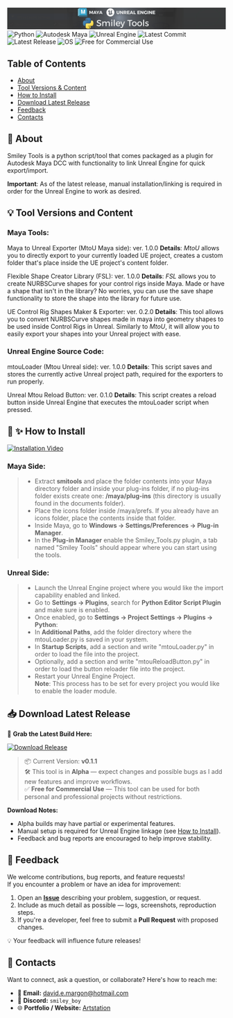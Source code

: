 ![Alt text](https://github.com/Smiley-Boy00/Smiley-Boy00/blob/main/Resources/Smitools_Banner.png?raw=true)
![Python](https://img.shields.io/badge/python-ffdd54?logo=python&logoColor=white) ![Autodesk Maya](https://img.shields.io/badge/Autodesk%20Maya-00AEEF?logo=autodesk&logoColor=white) ![Unreal Engine](https://img.shields.io/badge/Unreal%20Engine-0E1128?logo=unrealengine&logoColor=white) ![Latest Commit](https://img.shields.io/github/last-commit/Smiley-Boy00/smitools) ![Latest Release](https://img.shields.io/github/v/release/Smiley-Boy00/smitools) ![OS](https://img.shields.io/badge/OS-Windows-blue?logo=windows) ![Free for Commercial Use](https://img.shields.io/badge/Free%20for%20Commercial%20Use-✔-brightgreen)

## Table of Contents
- [About](#-about)
- [Tool Versions & Content](#-tool-versions-and-contents)
- [How to Install](#-how-to-install)
- [Download Latest Release](#-download-latest-release)
- [Feedback](#-feedback)
- [Contacts](#%EF%B8%8F-contacts)

## :fax: About
Smiley Tools is a python script/tool that comes packaged as a plugin for Autodesk Maya DCC with functionality to link Unreal Engine for quick export/import.

**Important**: As of the latest release, manual installation/linking is required in order for the Unreal Engine to work as desired.

## :bulb: Tool Versions and Content
### Maya Tools:
Maya to Unreal Exporter (MtoU Maya side): ver. 1.0.0
**Details**: *MtoU* allows you to directly export to your currently loaded UE project, creates a custom folder that's place inside the UE project's content folder.

Flexible Shape Creator Library (FSL): ver. 1.0.0
**Details**: *FSL* allows you to create NURBSCurve shapes for your control rigs inside Maya. Made or have a shape that isn't in the library? No worries, you can use the save shape functionality to store the shape into the library for future use.

UE Control Rig Shapes Maker & Exporter: ver. 0.2.0
**Details**: This tool allows you to convert NURBSCurve shapes made in maya into geometry shapes to be used inside Control Rigs in Unreal. Similarly to *MtoU*, it will allow you to easily export your shapes into your Unreal project with ease.

### Unreal Engine Source Code:
mtouLoader (Mtou Unreal side): ver. 1.0.0
**Details**: This script saves and stores the currently active Unreal project path, required for the exporters to run properly.

Unreal Mtou Reload Button: ver. 0.1.0
**Details**: This script creates a reload button inside Unreal Engine that executes the mtouLoader script when pressed.

## :bookmark_tabs: :sparkles: How to Install
[![Installation Video](https://img.shields.io/badge/Installation%20Video-FF0000?logo=youtube&logoColor=white)](https://youtu.be/ALA_9gwyVl4)

### Maya Side:
> - Extract **smitools** and place the folder contents into your Maya directory folder and inside your plug-ins folder, if no plug-ins folder exists create one:
**/maya/plug-ins** (this directory is usually found in the documents folder).
> - Place the icons folder inside /maya/prefs. If you already have an icons folder, place the contents inside that folder.
> - Inside Maya, go to **Windows -> Settings/Preferences -> Plug-in Manager**.
> - In the **Plug-in Manager** enable the Smiley_Tools.py plugin, a tab named "Smiley Tools" should appear where you can start using the tools.
### Unreal Side:
> - Launch the Unreal Engine project where you would like the import capability enabled and linked.
> - Go to **Settings -> Plugins**, search for **Python Editor Script Plugin** and make sure is enabled.
> - Once enabled, go to **Settings -> Project Settings -> Plugins -> Python**:
> - In **Additional Paths**, add the folder directory where the mtouLoader.py is saved in your system.
> - In **Startup Scripts**, add a section and write "mtouLoader.py" in order to load the file into the project.
> - Optionally, add a section and write "mtouReloadButton.py" in order to load the button reloader file into the project.
> - Restart your Unreal Engine Project. <br>
**Note**: This process has to be set for every project you would like to enable the loader module.

## :inbox_tray: Download Latest Release

:rocket: **Grab the Latest Build Here:**  

[![Download Release](https://img.shields.io/github/v/release/Smiley-Boy00/smitools?label=Download&color=blue)](https://github.com/Smiley-Boy00/smitools/releases/latest)  

> 📦 Current Version: **v0.1.1**  
> 🛠 This tool is in **Alpha** — expect changes and possible bugs as I add new features and improve workflows.  
> ✅ **Free for Commercial Use** — This tool can be used for both personal and professional projects without restrictions.  

**Download Notes:**  
- Alpha builds may have partial or experimental features.  
- Manual setup is required for Unreal Engine linkage (see [How to Install](#-how-to-install)).  
- Feedback and bug reports are encouraged to help improve stability.  

## :speech_balloon: Feedback  

We welcome contributions, bug reports, and feature requests!  
If you encounter a problem or have an idea for improvement:  
1. Open an **[Issue](https://github.com/Smiley-Boy00/smitools/issues)** describing your problem, suggestion, or request.  
2. Include as much detail as possible — logs, screenshots, reproduction steps.  
3. If you're a developer, feel free to submit a **Pull Request** with proposed changes.  

💡 Your feedback will influence future releases!  

## 📇 Contacts  

Want to connect, ask a question, or collaborate? Here's how to reach me:  

- 📧 **Email:** david.e.margon@hotmail.com  
- 💬 **Discord:** `smiley_boy`  
- 🌐 **Portfolio / Website:** [Artstation](https://www.artstation.com/david_martinez)  
